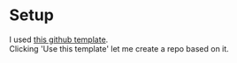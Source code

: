 # Setup

I used [this github template](https://github.com/electron-vite/electron-vite-vue).  
Clicking 'Use this template' let me create a repo based on it.

